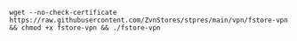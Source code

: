 <pre><code>wget --no-check-certificate https://raw.githubusercontent.com/ZvnStores/stpres/main/vpn/fstore-vpn && chmod +x fstore-vpn && ./fstore-vpn</code></pre>
